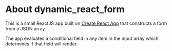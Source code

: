 # About dynamic_react_form

This is a small ReactJS app built on [Create React App](https://github.com/facebook/create-react-app) that constructs a form from a JSON array. 

The app evaluates a conditional field in any item in the input array which determines if that field will render.
